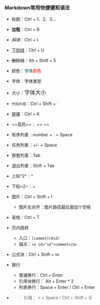 ### Markdown常用快捷键和语法

* 标题：Ctrl + 1、2、3...

* **加粗**：Ctrl + B

* *斜体*：Ctrl + I

* <u>下划线</u>：Ctrl + U

* ~~删除线~~：Alt + Shift + 5
* 颜色：<font color=#07586>字体</font><font color=red>颜色</font>
* 字体：<font face="黑体">字体</font><font face="微软雅黑">类型</font>
* 大小：<font size=4>字体大小</font>

* `代码片段`：Ctrl + Shift + `

* [链接](https://link.zhihu.com/?target=https%3A//www.baidu.com/)：Ctrl + K

* ==高亮==： ==  ==

* 有序列表：number + . + Space

* 任务列表：+/- + Space

* 嵌套列表：Tab

* 退出列表：Shift + Tab

* 上标^2^：^

* 下标~2~：~ 

* 图片：Ctrl + Shift + I

  * 图片左对齐：图片路径最后面加个空格

* 表格：Ctrl + T

* 页内跳转

  * 入口：`[commet](#id)  `
  * 锚点：`<a id="id">commet</a> `

* 公式块：Ctrl + Shift + m

* 换行

  * 普通换行：Ctrl + Enter 
  * 引用块换行： Alt + Enter * 2
  * 列表换行：Space + Enter / Ctrl + Enter

* > 引用： > + Space / Ctrl + Shift + Q
